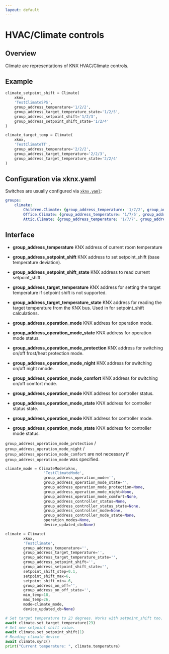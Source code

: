 ```yaml
---
layout: default
---
```


# [](#header-1)HVAC/Climate controls

## [](#header-2)Overview

Climate are representations of KNX HVAC/Climate controls.

## [](#header-2)Example

```python
climate_setpoint_shift = Climate(
    xknx,
    'TestClimateSPS',
    group_address_temperature='1/2/2',
    group_address_target_temperature_state='1/2/5',
    group_address_setpoint_shift='1/2/3',
    group_address_setpoint_shift_state='1/2/4'
)

climate_target_temp = Climate(
    xknx,
    'TestClimateTT',
    group_address_temperature='2/2/2',
    group_address_target_temperature='2/2/3',
    group_address_target_temperature_state='2/2/4'
)
``` 

## [](#header-2)Configuration via **xknx.yaml**

Switches are usually configured via [`xknx.yaml`](/configuration):

```yaml
groups:
    climate:
        Children.Climate: {group_address_temperature: '1/7/2', group_address_setpoint_shift: '1/7/3', group_address_target_temperature_state: '1/7/4'}
        Office.Climate: {group_address_temperature: '1/7/5', group_address_operation_mode: '1/7/6'}
        Attic.Climate: {group_address_temperature: '1/7/7', group_address_operation_mode_protection: '1/7/8', group_address_operation_mode_night: '1/7/9', group_address_operation_mode_comfort: '1/7/10'}
```

## [](#header-2)Interface

* **group_address_temperature** KNX address of current room temperature
* **group_address_setpoint_shift** KNX address to set setpoint_shift (base temperature deviation).
* **group_address_setpoint_shift_state** KNX address to read current setpoint_shift.
* **group_address_target_temperature** KNX address for setting the target temperature if setpoint shift is not supported.
* **group_address_target_temperature_state** KNX address for reading the target temperature from the KNX bus. Used in for setpoint_shift calculations.


* **group_address_operation_mode** KNX address for operation mode.
* **group_address_operation_mode_state** KNX address for operation mode status.
* **group_address_operation_mode_protection** KNX address for switching on/off frost/heat protection mode.
* **group_address_operation_mode_night** KNX address for switching on/off night nmode.
* **group_address_operation_mode_comfort** KNX address for switching on/off comfort mode.
* **group_address_operation_mode** KNX address for controller status.
* **group_address_operation_mode_state** KNX address for controller status state.
* **group_address_operation_mode** KNX address for controller mode.
* **group_address_operation_mode_state** KNX address for controller mode status.

`group_address_operation_mode_protection` / `group_address_operation_mode_night` / `group_address_operation_mode_comfort` are not necessary if `group_address_operation_mode` was specified.


```python
climate_mode = ClimateMode(xknx,
                 'TestClimateMode',
                 group_address_operation_mode='',
                 group_address_operation_mode_state='',
                 group_address_operation_mode_protection=None,
                 group_address_operation_mode_night=None,
                 group_address_operation_mode_comfort=None,
                 group_address_controller_status=None,
                 group_address_controller_status_state=None,
                 group_address_controller_mode=None,
                 group_address_controller_mode_state=None,
                 operation_modes=None,
                 device_updated_cb=None)

climate = Climate(
        xknx,
        'TestClimate',
        group_address_temperature='',
        group_address_target_temperature='',
        group_address_target_temperature_state='',
        group_address_setpoint_shift='',
        group_address_setpoint_shift_state='',
        setpoint_shift_step=0.1,
        setpoint_shift_max=6,
        setpoint_shift_min=-6,
        group_address_on_off='',
        group_address_on_off_state='',
        min_temp=18,
        max_temp=26,
        mode=climate_mode,
        device_updated_cb=None)

# Set target temperature to 23 degrees. Works with setpoint_shift too.
await climate.set_target_temperature(23)
# Set new setpoint shift value.
await climate.set_setpoint_shift(1)
# Reading climate device
await climate.sync()
print("Current temperature: ", climate.temperature)
```